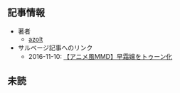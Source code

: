## 記事情報
- 著者
	- <a href="https://www.nicovideo.jp/user/12006246" target="_user">azolt</a>
- サルベージ記事へのリンク
	- 2016-11-10: <a href="https://mmdblomagasaru.blogspot.com/2025/02/mmd_34.html" target="_page">【アニメ風MMD】早霜嬢をトゥーン化</a>
## 未読
